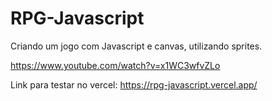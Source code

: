 # RPG-Javascript

Criando um jogo com Javascript e canvas, utilizando sprites.

https://www.youtube.com/watch?v=x1WC3wfvZLo

Link para testar no vercel: https://rpg-javascript.vercel.app/

